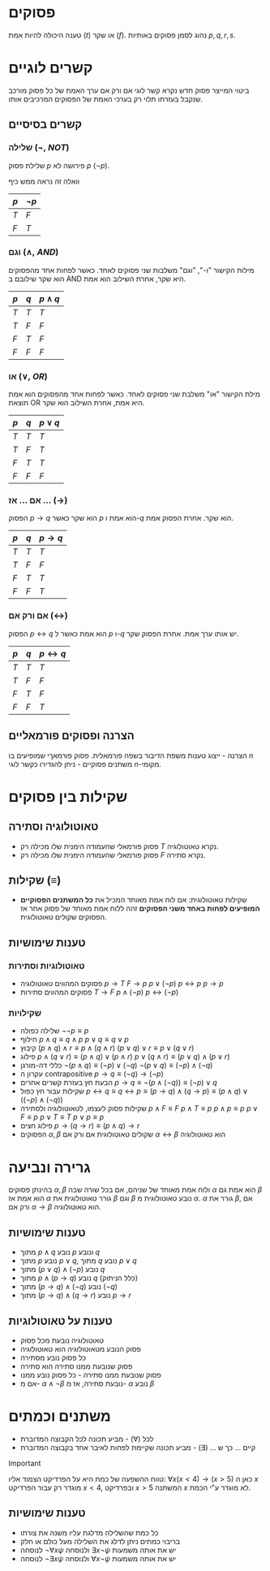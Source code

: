 # פסוקים
טענה היכולה להיות אמת ($t$) או שקר ($f$).
נהוג לסמן פסוקים באותיות $p,q,r,s$.
# קשרים לוגיים
ביטוי המייצר פסוק חדש נקרא קשר לוגי אם ורק אם ערך האמת של כל פסוק מורכב שנקבל בעזרתו תלוי רק בערכי האמת של הפסוקים המרכיבים אותו.
## קשרים בסיסיים
### שלילה ($\lnot$, $NOT$)
שלילת פסוק $p$ פירושה לא $p$ ($\lnot p$).

וואלה זה נראה ממש כיף

| $p$ | $\lnot p$ |
| --- | --------- |
| $T$ | $F$       |
| $F$ | $T$       |
### וגם ($\land$, $AND$)
מילות הקישור "ו-", "וגם" משלבות שני פסוקים לאחד.
כאשר לפחות אחד מהפסוקים הוא שקר שילובם ב AND היא שקר, אחרת השילוב הוא אמת.

| $p$ | $q$ | $p\land q$ |
| --- | --- | ---------- |
| $T$ | $T$ | $T$        |
| $T$ | $F$ | $F$        |
| $F$ | $T$ | $F$        |
| $F$ | $F$ | $F$        |
### או ($\lor$, $OR$)
מילת הקישור "או" משלבת שני פסוקים לאחד.
כאשר לפחות אחד מהפסוקים הוא אמת תוצאת OR היא אמת, אחרת השילוב הוא שקר.

| $p$ | $q$ | $p\lor q$ |
| --- | --- | --------- |
| $T$ | $T$ | $T$       |
| $T$ | $F$ | $T$       |
| $F$ | $T$ | $T$       |
| $F$ | $F$ | $F$       |
### אם ... אז ... ($\rightarrow$)
הפסוק $p \rightarrow q$ הוא שקר כאשר $p$ הוא אמת ו-$q$ הוא שקר. אחרת הפסוק אמת.

| $p$ | $q$ | $p\rightarrow q$ |
| --- | --- | ---------------- |
| $T$ | $T$ | $T$              |
| $T$ | $F$ | $F$              |
| $F$ | $T$ | $T$              |
| $F$ | $F$ | $T$              |
### אם ורק אם ($\leftrightarrow$)
הפסוק $p \leftrightarrow q$ הוא אמת כאשר ל $p$ ו-$q$ יש אותו ערך אמת. אחרת הפסוק שקר.

| $p$ | $q$ | $p\leftrightarrow q$ |
| --- | --- | -------------------- |
| $T$ | $T$ | $T$                  |
| $T$ | $F$ | $F$                  |
| $F$ | $T$ | $F$                  |
| $F$ | $F$ | $T$                  |
## הצרנה ופסוקים פורמאליים
הצרנה - ייצוג טענות משפת הדיבור בשפה פורמאלית.
פסוק פורמאךי שמופיעים בו $n$ משתנים פסוקיים - ניתן להגדירו כקשר לוגי $n$-מקומי.
# שקילות בין פסוקים
## טאוטולוגיה וסתירה
 - פסוק פורמאלי שהעמודה הימנית שלו מכילה רק $T$ נקרא טאוטולוגיה.
 - פסוק פורמאלי שהעמודה הימנית שלו מכילה רק $F$ נקרא סתירה.
## שקילות ($\equiv$)
 - שקילות טאוטולוגית: אם לוח אמת מאוחד המכיל את __כל המשתנים הפסוקיים המופיעים לפחות באחד משני הפסוקים__ זהה ללוח אמת מאוחד של פסוק אחר אז הפסוקים שקולים טאוטולוגית.
## טענות שימושיות
### טאוטולוגיות וסתירות
 - פסוקים המהווים טאוטולוגיה
	$p \rightarrow T$
	$F \rightarrow p$
	$p \lor (\lnot p)$
	$p \leftrightarrow p$
	$p \rightarrow p$
 - פסוקים המהווים סתירות
	$T \rightarrow F$
	$p \land (\lnot p)$
	$p \leftrightarrow (\lnot p)$
### שקילויות
 - שלילה כפולה
	$\lnot \lnot p \equiv p$
 - חילוף
	$p \land q \equiv q \land p$
	$p \lor q \equiv q \lor p$
 - קיבוץ
	$(p \land q) \land r \equiv p \land (q \land r)$
	$(p \lor q) \lor r \equiv p \lor (q \lor r)$
 - פילוג
	$p \land (q \lor r) \equiv (p \land q) \lor (p \land r)$
	$p \lor (q \land r) \equiv (p \lor q) \land (p \lor r)$
 -  כללי דה-מורגן
	$\lnot (p \land q) \equiv (\lnot p) \lor (\lnot q)$
	$\lnot (p \lor q) \equiv (\lnot p) \land (\lnot q)$
 - עקרון ה contrapositive
	$p \rightarrow q \equiv (\lnot q) \rightarrow (\lnot p)$
 - הבעת חץ בעזרת קשרים אחרים
	$p \rightarrow q \equiv \lnot (p \land (\lnot q)) \equiv (\lnot p) \lor q$
 - שקילות עבור חץ כפול
	$p \leftrightarrow q \equiv q \leftrightarrow p \equiv (p \rightarrow q) \land (q \rightarrow p) \equiv (p \land q) \lor ((\lnot p) \land (\lnot q))$
 - שקילות פסוק לעצמו, לטאוטולוגיה ולסתירה
	$p \land F \equiv F$    $p \land T \equiv p$    $p \land p \equiv p$
	$p \lor F \equiv p$    $p \lor T \equiv T$    $p \lor p \equiv p$
 - פילוג חצים
	$p \rightarrow (q \rightarrow r) \equiv (p \land q) \rightarrow r$
 - הפסוקים $\alpha,\beta$ שקולים טאוטולוגית אם ורק אם $\alpha \leftrightarrow \beta$ הוא טאוטולוגיה
# גרירה ונביעה
בהינתן פסוקים $\alpha,\beta$ ולוח אמת מאוחד של שניהם, אם בכל שורה שבה $\alpha$ הוא אמת גם $\beta$ הוא אמת אז $\alpha$ גורר טאוטולוגית את $\beta$ וגם $\beta$ נובע טאוטולוגית מ $\alpha$.
	$\alpha$ גורר את $\beta$, אם ורק אם $\alpha \rightarrow \beta$ הוא טאוטולוגיה.
## טענות שימושיות
 - מתוך $p \land q$ נובע $p$ ונובע $q$
 - מתוך $p$ נובע $p \lor q$, מתוך $q$ נובע $p \lor q$
 - מתוך $(p \lor q) \land (\lnot p)$ נובע $q$
 - מתוך $p \land (p \rightarrow q)$ נובע $q$ (כלל הניתוק)
 - מתוך $(p \rightarrow q) \land (\lnot q)$ נובע $(\lnot q)$
 - מתוך $(p \rightarrow q) \land (q \rightarrow r)$ נובע $p \rightarrow r$
## טענות על טאוטולוגיות
 - טאוטולוגיה נובעת מכל פסוק
 - פסוק הנובע מטאוטולוגיה הוא טאוטולוגיה
 - כל פסוק נובע מסתירה
 - פסוק שנובעת ממנו סתירה הוא סתירה
 - פסוק שנובעת ממנו סתירה - כל פסוק נובע ממנו
 - אם מ- $\alpha \land \lnot \beta$ נובעת סתירה, אז מ- $\alpha$ נובע $\beta$
# משתנים וכמתים
 - לכל ($\forall$) - מביע תכונה לכל הקבוצה המדוברת
 - קיים ... כך ש ... ($\exists$) - מביע תכונה שקיימת לפחות לאיבר אחד בקבוצה המדוברת
>[!important]
>טווח ההשפעה של כמת היא על הפרדיקט הצמוד אליו:
>$\forall x(x<4)\rightarrow(x>5)$
>כאן ה $x$ מוגדר רק עבור הפרדיקט $x<4$, ובפרדיקט $x>5$ המשתנה $x$ לא מוגדר ע"י הכמת.
## טענות שימושיות
 - כל כמת שהשלילה מדלגת עליו משנה את צורתו
 - בריבוי כמתים ניתן לדלג את השלילה מעל כולם או חלק
 - לנוסחה $\lnot \forall x \psi$ ולנוסחה $\exists x \lnot \psi$ יש את אותה משמעות
 - לנוסחה $\lnot \exists x \psi$ ולנוסחה $\forall x \lnot \psi$ יש את אותה משמעות
